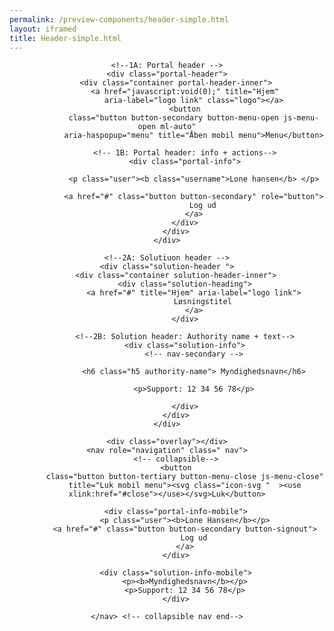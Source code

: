 ```yaml
--- 
permalink: /preview-components/header-simple.html
layout: iframed 
title: Header-simple.html
---
```

<header class="header" role="banner">

    <!--1A: Portal header -->
    <div class="portal-header">
        <div class="container portal-header-inner">
            <a href="javascript:void(0);" title="Hjem"
                aria-label="logo link" class="logo"></a>
            <button
                class="button button-secondary button-menu-open js-menu-open ml-auto"
                aria-haspopup="menu" title="Åben mobil menu">Menu</button>

            <!-- 1B: Portal header: info + actions-->
            <div class="portal-info">

                <p class="user"><b class="username">Lone hansen</b> </p>

                <a href="#" class="button button-secondary" role="button">
                    Log ud
                </a>
            </div>
        </div>
    </div>

    <!--2A: Solutiuon header -->
    <div class="solution-header ">
        <div class="container solution-header-inner">
            <div class="solution-heading">
                <a href="#" title="Hjem" aria-label="logo link">
                    Løsningstitel
                </a>
            </div>

            <!--2B: Solution header: Authority name + text-->
            <div class="solution-info">
                <!-- nav-secondary -->

                <h6 class="h5 authority-name"> Myndighedsnavn</h6>

                <p>Support: 12 34 56 78</p>

            </div>
        </div>
    </div>

    <div class="overlay"></div>
    <nav role="navigation" class=" nav">
        <!-- collapsible-->
        <button
            class="button button-tertiary button-menu-close js-menu-close"
            title="Luk mobil menu"><svg class="icon-svg "  ><use xlink:href="#close"></use></svg>Luk</button>

        <div class="portal-info-mobile">
            <p class="user"><b>Lone Hansen</b></p>
            <a href="#" class="button button-secondary button-signout">
                Log ud
            </a>
        </div>

        <div class="solution-info-mobile">
            <p><b>Myndighedsnavn</b></p>
            <p>Support: 12 34 56 78</p>
        </div>

    </nav> <!-- collapsible nav end-->
</header>